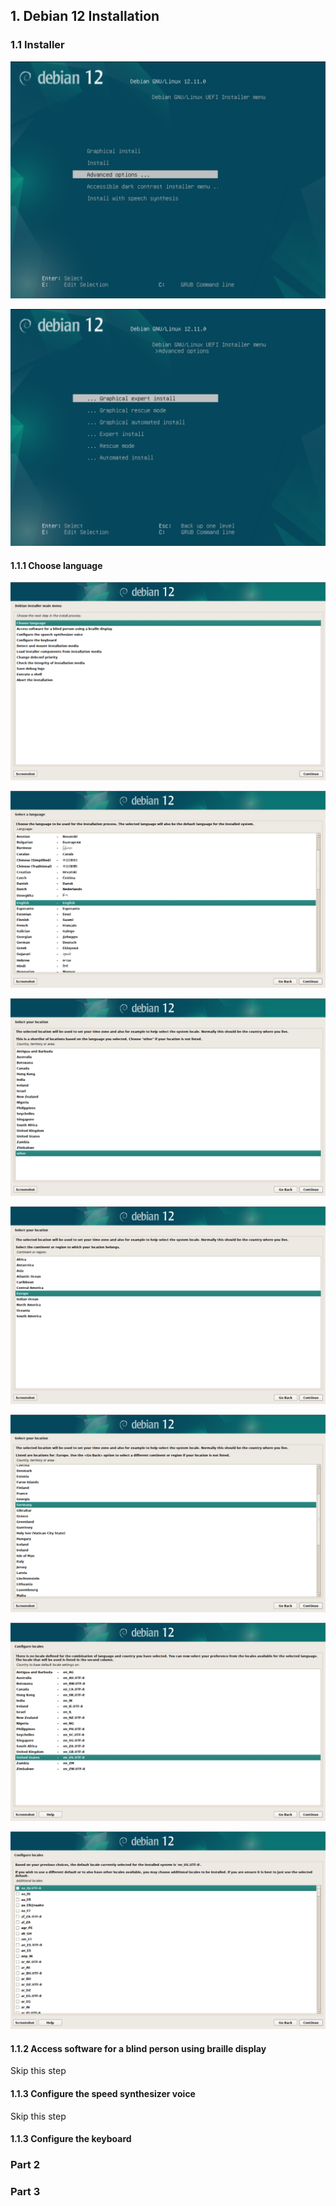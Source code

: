 

## 1. Debian 12 Installation

### 1.1 Installer

![image](images/debian-01.png)

![image](images/debian-02.png)

#### 1.1.1 Choose language

![image](images/debian-03.png)

![image](images/debian-04.png)

![image](images/debian-05.png)

![image](images/debian-06.png)

![image](images/debian-07.png)

![image](images/debian-08.png)

![image](images/debian-09.png)

#### 1.1.2 Access software for a blind person using braille display

Skip this step

#### 1.1.3 Configure the speed synthesizer voice

Skip this step

#### 1.1.3 Configure the keyboard

### Part 2


### Part 3



